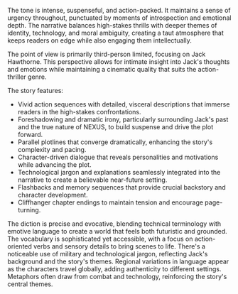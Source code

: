 
<tone>The tone is intense, suspenseful, and action-packed. It maintains a sense of urgency throughout, punctuated by moments of introspection and emotional depth. The narrative balances high-stakes thrills with deeper themes of identity, technology, and moral ambiguity, creating a taut atmosphere that keeps readers on edge while also engaging them intellectually.</tone>

<pov>The point of view is primarily third-person limited, focusing on Jack Hawthorne. This perspective allows for intimate insight into Jack's thoughts and emotions while maintaining a cinematic quality that suits the action-thriller genre.</pov>

<litdev>The story features:
- Vivid action sequences with detailed, visceral descriptions that immerse readers in the high-stakes confrontations.
- Foreshadowing and dramatic irony, particularly surrounding Jack's past and the true nature of NEXUS, to build suspense and drive the plot forward.
- Parallel plotlines that converge dramatically, enhancing the story's complexity and pacing.
- Character-driven dialogue that reveals personalities and motivations while advancing the plot.
- Technological jargon and explanations seamlessly integrated into the narrative to create a believable near-future setting.
- Flashbacks and memory sequences that provide crucial backstory and character development.
- Cliffhanger chapter endings to maintain tension and encourage page-turning.</litdev>

<lexchoice>The diction is precise and evocative, blending technical terminology with emotive language to create a world that feels both futuristic and grounded. The vocabulary is sophisticated yet accessible, with a focus on action-oriented verbs and sensory details to bring scenes to life. There's a noticeable use of military and technological jargon, reflecting Jack's background and the story's themes. Regional variations in language appear as the characters travel globally, adding authenticity to different settings. Metaphors often draw from combat and technology, reinforcing the story's central themes.</lexchoice>
